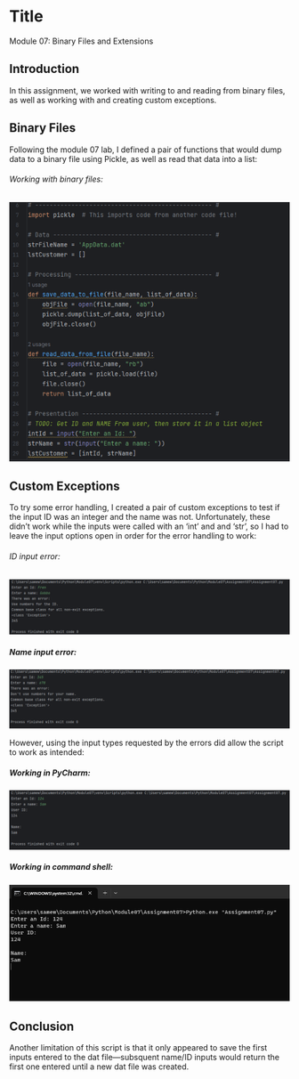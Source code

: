 # Title
Module 07: Binary Files and Extensions

## Introduction

In this assignment, we worked with writing to and reading from binary files, as well as working with and creating custom exceptions.

## Binary Files
Following the module 07 lab, I defined a pair of functions that would dump data to a binary file using Pickle, as well as read that data into a list:

###### Working with binary files:
![Working with Binary Files](https://github.com/sbe-fop-p-2023/IntroPython_Mod07/blob/main/assignment7-pictures/Screenshot%202023-08-23%20221110.png "Working with Binary Files")

## Custom Exceptions

To try some error handling, I created a pair of custom exceptions to test if the input ID was an integer and the name was not.
Unfortunately, these didn’t work while the inputs were called with an ‘int’ and and ‘str’, so I had to leave the input options open in order for the error handling to work:
###### ID input error:
![ID input error](https://github.com/sbe-fop-p-2023/IntroPython_Mod07/blob/main/assignment7-pictures/Screenshot%202023-08-23%20215424.png "ID input error")

##### Name input error:
![Name input error](https://github.com/sbe-fop-p-2023/IntroPython_Mod07/blob/main/assignment7-pictures/Screenshot%202023-08-23%20215512.png "Name input error")

However, using the input types requested by the errors did allow the script to work as intended:
##### Working in PyCharm:
![Working in PyCharm](https://github.com/sbe-fop-p-2023/IntroPython_Mod07/blob/main/assignment7-pictures/Screenshot%202023-08-23%20220503.png "Working in PyCharm")

##### Working in command shell:
![Working in command shell](https://github.com/sbe-fop-p-2023/IntroPython_Mod07/blob/main/assignment7-pictures/Screenshot%202023-08-23%20220840.png "Working in command shell")

## Conclusion
Another limitation of this script is that it only appeared to save the first inputs entered to the dat file—subsquent name/ID inputs would return the first one entered until a new dat file was created.
